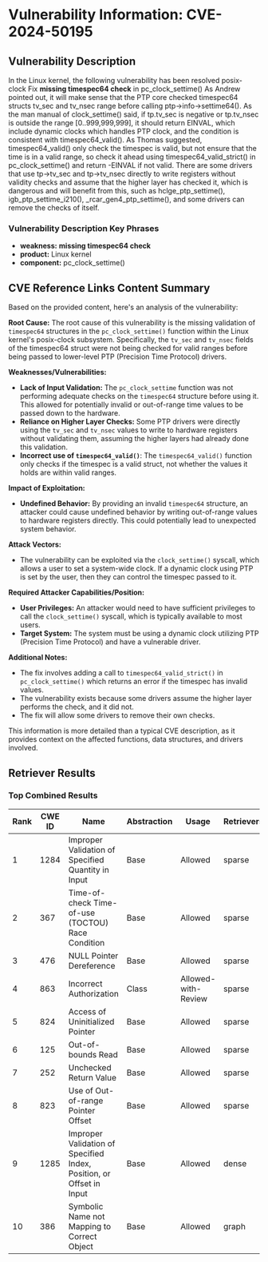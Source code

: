 # Vulnerability Information: CVE-2024-50195

## Vulnerability Description
In the Linux kernel, the following vulnerability has been resolved posix-clock Fix **missing timespec64 check** in pc_clock_settime() As Andrew pointed out, it will make sense that the PTP core checked timespec64 structs tv_sec and tv_nsec range before calling ptp->info->settime64(). As the man manual of clock_settime() said, if tp.tv_sec is negative or tp.tv_nsec is outside the range [0..999,999,999], it should return EINVAL, which include dynamic clocks which handles PTP clock, and the condition is consistent with timespec64_valid(). As Thomas suggested, timespec64_valid() only check the timespec is valid, but not ensure that the time is in a valid range, so check it ahead using timespec64_valid_strict() in pc_clock_settime() and return -EINVAL if not valid. There are some drivers that use tp->tv_sec and tp->tv_nsec directly to write registers without validity checks and assume that the higher layer has checked it, which is dangerous and will benefit from this, such as hclge_ptp_settime(), igb_ptp_settime_i210(), _rcar_gen4_ptp_settime(), and some drivers can remove the checks of itself.

### Vulnerability Description Key Phrases
- **weakness:** **missing timespec64 check**
- **product:** Linux kernel
- **component:** pc_clock_settime()

## CVE Reference Links Content Summary
Based on the provided content, here's an analysis of the vulnerability:

**Root Cause:**
The root cause of this vulnerability is the missing validation of `timespec64` structures in the `pc_clock_settime()` function within the Linux kernel's posix-clock subsystem. Specifically, the `tv_sec` and `tv_nsec` fields of the timespec64 struct were not being checked for valid ranges before being passed to lower-level PTP (Precision Time Protocol) drivers.

**Weaknesses/Vulnerabilities:**
- **Lack of Input Validation:** The `pc_clock_settime` function was not performing adequate checks on the `timespec64` structure before using it. This allowed for potentially invalid or out-of-range time values to be passed down to the hardware.
- **Reliance on Higher Layer Checks:** Some PTP drivers were directly using the `tv_sec` and `tv_nsec` values to write to hardware registers without validating them, assuming the higher layers had already done this validation.
- **Incorrect use of `timespec64_valid()`**: The `timespec64_valid()` function only checks if the timespec is a valid struct, not whether the values it holds are within valid ranges.

**Impact of Exploitation:**
- **Undefined Behavior:** By providing an invalid `timespec64` structure, an attacker could cause undefined behavior by writing out-of-range values to hardware registers directly. This could potentially lead to unexpected system behavior.

**Attack Vectors:**
- The vulnerability can be exploited via the `clock_settime()` syscall, which allows a user to set a system-wide clock. If a dynamic clock using PTP is set by the user, then they can control the timespec passed to it.

**Required Attacker Capabilities/Position:**
- **User Privileges:** An attacker would need to have sufficient privileges to call the `clock_settime()` syscall, which is typically available to most users.
- **Target System:** The system must be using a dynamic clock utilizing PTP (Precision Time Protocol) and have a vulnerable driver.

**Additional Notes:**
- The fix involves adding a call to `timespec64_valid_strict()` in `pc_clock_settime()` which returns an error if the timespec has invalid values.
- The vulnerability exists because some drivers assume the higher layer performs the check, and it did not.
- The fix will allow some drivers to remove their own checks.

This information is more detailed than a typical CVE description, as it provides context on the affected functions, data structures, and drivers involved.

## Retriever Results

### Top Combined Results

| Rank | CWE ID | Name | Abstraction | Usage  | Retrievers | Individual Scores |
|------|--------|------|-------------|-------|------------|-------------------|
| 1 | 1284 | Improper Validation of Specified Quantity in Input | Base | Allowed | sparse | 0.750 |
| 2 | 367 | Time-of-check Time-of-use (TOCTOU) Race Condition | Base | Allowed | sparse | 0.717 |
| 3 | 476 | NULL Pointer Dereference | Base | Allowed | sparse | 0.701 |
| 4 | 863 | Incorrect Authorization | Class | Allowed-with-Review | sparse | 0.694 |
| 5 | 824 | Access of Uninitialized Pointer | Base | Allowed | sparse | 0.680 |
| 6 | 125 | Out-of-bounds Read | Base | Allowed | sparse | 0.671 |
| 7 | 252 | Unchecked Return Value | Base | Allowed | sparse | 0.671 |
| 8 | 823 | Use of Out-of-range Pointer Offset | Base | Allowed | sparse | 0.670 |
| 9 | 1285 | Improper Validation of Specified Index, Position, or Offset in Input | Base | Allowed | dense | 0.486 |
| 10 | 386 | Symbolic Name not Mapping to Correct Object | Base | Allowed | graph | 0.002 |

